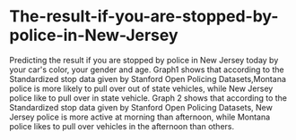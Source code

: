 # The-result-if-you-are-stopped-by-police-in-New-Jersey
Predicting the result if you are stopped by police in New Jersey today by your car's color, your gender and age.
 Graph1 shows that according to the Standardized stop data given by Stanford Open Policing Datasets,Montana police is more likely to pull over out of state vehicles, while New Jersey police like to pull over in state vehicle.
 Graph 2 shows that according to the Standardized stop data given by Stanford Open Policing Datasets, New Jersey police is more active at morning than afternoon, while Montana police likes to pull over vehicles in the afternoon than others.
